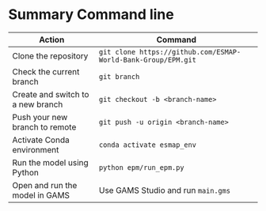 # Summary Command line


| **Action** | **Command** |
|------------|------------|
| Clone the repository | `git clone https://github.com/ESMAP-World-Bank-Group/EPM.git` |
| Check the current branch | `git branch` |
| Create and switch to a new branch | `git checkout -b <branch-name>` |
| Push your new branch to remote | `git push -u origin <branch-name>` |
| Activate Conda environment | `conda activate esmap_env` |
| Run the model using Python | `python epm/run_epm.py` |
| Open and run the model in GAMS | Use GAMS Studio and run `main.gms` |

